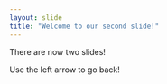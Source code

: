 ```yaml
---
layout: slide
title: "Welcome to our second slide!"
---
```

There are now two slides!

Use the left arrow to go back!
